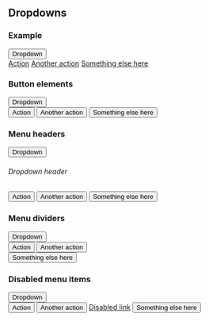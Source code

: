 
<!-- 
  _____                               _                                  
 |  __ \                             | |                                 
 | |  | |  _ __    ___    _ __     __| |   ___   __      __  _ __    ___ 
 | |  | | | '__|  / _ \  | '_ \   / _` |  / _ \  \ \ /\ / / | '_ \  / __|
 | |__| | | |    | (_) | | |_) | | (_| | | (_) |  \ V  V /  | | | | \__ \
 |_____/  |_|     \___/  | .__/   \__,_|  \___/    \_/\_/   |_| |_| |___/
                         | |                                             
                         |_|                                             
 -->

## Dropdowns

### Example

<div class="dropdown open">
  <button class="btn btn-secondary dropdown-toggle" type="button" id="dropdownMenu1" data-toggle="dropdown" aria-haspopup="true" aria-expanded="false">
    Dropdown
  </button>
  <div class="dropdown-menu" aria-labelledby="dropdownMenu1">
    <a class="dropdown-item" href="#">Action</a>
    <a class="dropdown-item" href="#">Another action</a>
    <a class="dropdown-item" href="#">Something else here</a>
  </div>
</div>

### Button elements


<div class="dropdown open">
  <button class="btn btn-secondary dropdown-toggle" type="button" id="dropdownMenu2" data-toggle="dropdown" aria-haspopup="true" aria-expanded="false">
    Dropdown
  </button>
  <div class="dropdown-menu" aria-labelledby="dropdownMenu2">
    <button class="dropdown-item" type="button">Action</button>
    <button class="dropdown-item" type="button">Another action</button>
    <button class="dropdown-item" type="button">Something else here</button>
  </div>
</div>



### Menu headers



<div class="dropdown open">
  <button class="btn btn-secondary dropdown-toggle" type="button" id="dropdownMenu2" data-toggle="dropdown" aria-haspopup="true" aria-expanded="false">
    Dropdown
  </button>
  <div class="dropdown-menu" aria-labelledby="dropdownMenu2">
    <h6 class="dropdown-header">Dropdown header</h6>
    <button class="dropdown-item" type="button">Action</button>
    <button class="dropdown-item" type="button">Another action</button>
    <button class="dropdown-item" type="button">Something else here</button>
  </div>
</div>


### Menu dividers


<div class="dropdown open">
  <button class="btn btn-secondary dropdown-toggle" type="button" id="dropdownMenu2" data-toggle="dropdown" aria-haspopup="true" aria-expanded="false">
    Dropdown
  </button>
  <div class="dropdown-menu" aria-labelledby="dropdownMenu2">
    <button class="dropdown-item" type="button">Action</button>
    <button class="dropdown-item" type="button">Another action</button>
    <div class="dropdown-divider"></div>
    <button class="dropdown-item" type="button">Something else here</button>
  </div>
</div>


### Disabled menu items



<div class="dropdown open">
  <button class="btn btn-secondary dropdown-toggle" type="button" id="dropdownMenu2" data-toggle="dropdown" aria-haspopup="true" aria-expanded="false">
    Dropdown
  </button>
  <div class="dropdown-menu" aria-labelledby="dropdownMenu2">
    <button class="dropdown-item" type="button">Action</button>
    <button class="dropdown-item" type="button">Another action</button>
    <a class="dropdown-item disabled" href="#">Disabled link</a>
    <button class="dropdown-item" type="button">Something else here</button>
  </div>
</div>






